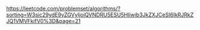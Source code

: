 https://leetcode.com/problemset/algorithms/?sorting=W3sic29ydE9yZGVyIjoiQVNDRU5ESU5HIiwib3JkZXJCeSI6IkRJRkZJQ1VMVFkifV0%3D&page=21